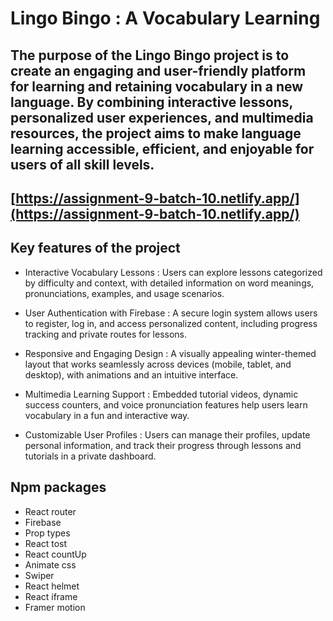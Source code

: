 # Lingo Bingo : A Vocabulary Learning

## The purpose of the Lingo Bingo project is to create an engaging and user-friendly platform for learning and retaining vocabulary in a new language. By combining interactive lessons, personalized user experiences, and multimedia resources, the project aims to make language learning accessible, efficient, and enjoyable for users of all skill levels.

## [https://assignment-9-batch-10.netlify.app/](https://assignment-9-batch-10.netlify.app/)

## Key features of the project

   - Interactive Vocabulary Lessons : 
        Users can explore lessons categorized by difficulty and context, with detailed information on word meanings, pronunciations, examples, and usage scenarios.

   - User Authentication with Firebase : 
        A secure login system allows users to register, log in, and access personalized content, including progress tracking and private routes for lessons.

   - Responsive and Engaging Design : 
        A visually appealing winter-themed layout that works seamlessly across devices (mobile, tablet, and desktop), with animations and an intuitive interface.

   - Multimedia Learning Support : 
        Embedded tutorial videos, dynamic success counters, and voice pronunciation features help users learn vocabulary in a fun and interactive way.
   - Customizable User Profiles : 
        Users can manage their profiles, update personal information, and track their progress through lessons and tutorials in a private dashboard.

##  Npm packages
   - React router
   - Firebase
   - Prop types
   - React tost
   - React countUp
   - Animate css
   - Swiper
   - React helmet
   - React iframe
   - Framer motion